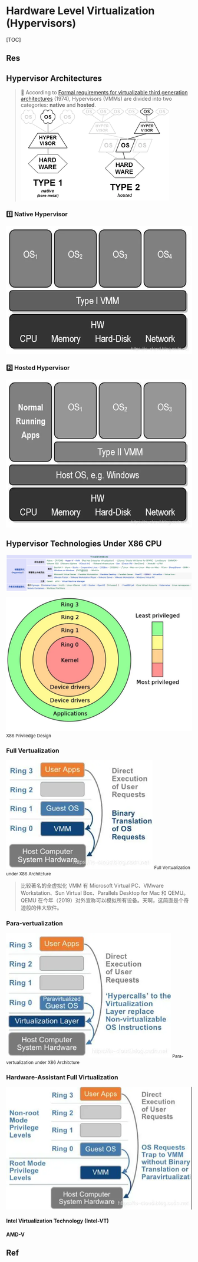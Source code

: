 # Hardware Level Virtualization (Hypervisors)

[TOC]



## Res



## Hypervisor Architectures

> 🔗 According to [Formal requirements for virtualizable third generation architectures](http://doi.acm.org/10.1145/361011.361073) (1974), Hypervisors (VMMs) are divided into two categories: **native** and **hosted**.
> ![](../../../../../Assets/Pics/Pasted%20image%2020230308103644.png)


### 1️⃣ Native Hypervisor
![](../../../../../Assets/Pics/Pasted%20image%2020230308103729.png)


### 2️⃣ Hosted Hypervisor
![](../../../../../Assets/Pics/Pasted%20image%2020230308103806.png)



## Hypervisor Technologies Under X86 CPU
![](../../../../../Assets/Pics/Screenshot%202023-03-08%20at%201.16.52%20PM.png)

![](../../../../../Assets/Pics/Pasted%20image%2020230308130402.png)
<small>X86 Priviledge Design</small>


### Full Vertualization
![](../../../../../Assets/Pics/Pasted%20image%2020230308111602.png)
<small>Full Vertualization under X86 Architcture</small>

> 比较著名的全虚拟化 VMM 有 Microsoft Virtual PC、VMware Workstation、Sun Virtual Box、Parallels Desktop for Mac 和 QEMU。QEMU 在今年（2019）对外宣称可以模拟所有设备。天啊，这简直是个奇迹般的伟大软件。


### Para-vertualization
![](../../../../../Assets/Pics/Pasted%20image%2020230308111614.png)
<small>Para-vertualization under X86 Architcture</small>


### Hardware-Assistant Full Virtualization
![](../../../../../Assets/Pics/Pasted%20image%2020230308125433.png)

#### Intel Virtualization Technology (Intel-VT)


#### AMD-V



## Ref
